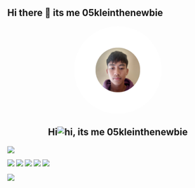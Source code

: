 ## Hi there 👋 its me 05kleinthenewbie

<p align="center"> 
<img width="200px" src= "https://github.com/05kleinthenewbie/05kleinthenewbie/blob/a279a0849d81ca88657c0343368a8f81abef6c1a/profile.png" align="center" style="border-radius: 50%; display: block; margin: auto;" />
<h2 align="center">Hi<img src="https://user-images.githubusercontent.com/1303154/88677602-1635ba80-d120-11ea-84d8-d263ba5fc3c0.gif" width="28px" height="28px" alt="hi"/>, its me 05kleinthenewbie</h2>
</p>
</p>
<img align="center" src="https://skillicons.dev/icons?i=ts,python,rust,go,svelte,bun,regex,docker,kubernetes,postgres,arch,linux,neovim,git,github&theme=dark"/>
<p> <img src="https://komarev.com/ghpvc/?username=itsmenewbie03&style=for-the-badge&color=green"/>
<a href="https://monkeytype.com/profile/itsmenewbie03" target="_blank"><img src="https://img.shields.io/badge/dynamic/json?url=https%3A%2F%2Fapi.monkeytype.com%2Fusers%2Fitsmenewbie03%2Fprofile%3FisUid%3Dfalse&query=data.personalBests.time.%2260%22.%5B0%5D.wpm&style=for-the-badge&logo=monkeytype&label=MONKEYTYPE&color=e0b114"/></a>
<a href="https://portfolio.itsmenewbie03.tech/"><img src="https://img.shields.io/website?url=https%3A%2F%2Fportfolio.itsmenewbie03.tech&style=for-the-badge&logo=svelte&label=portfolio%20website"/></a> <img src="https://wakatime.com/badge/user/018df266-8e87-4591-8dfd-685be1437f29.svg?style=for-the-badge"/>
<img src="https://img.shields.io/badge/dynamic/json?url=https%3A%2F%2Fprogramming-quotesapi.vercel.app%2Fapi%2Frandom%3Fauthor%3DLinus%2520Torvalds&query=quote&style=for-the-badge&label=Torvalds%20Once%20Said&color=%23CE422B&logo=linux&logoColor=white"/> 
</p>
<img src="https://readme-typing-svg.herokuapp.com?font=Fira+Code&pause=1000&vCenter=true&color=AAD100&height=30&random=false&width=435&lines=Welcome+to+my+github+profile!;Programming+is+my+passion.;I+love+coffee.;I+use+neovim+BTW.;I+love+my+mom."/>


<!--
**05kleinthenewbie/05kleinthenewbie** is a ✨ _special_ ✨ repository because its `README.md` (this file) appears on your GitHub profile.

Here are some ideas to get you started:

- 🔭 I’m currently working on ...
- 🌱 I’m currently learning ...
- 👯 I’m looking to collaborate on ...
- 🤔 I’m looking for help with ...
- 💬 Ask me about ...
- 📫 How to reach me: ...
- 😄 Pronouns: ...
- ⚡ Fun fact: ...
-->
